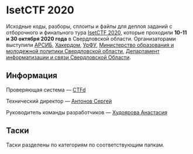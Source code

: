 # IsetCTF 2020

Исходные коды, разборы, сплоиты и файлы для деплоя заданий с отборочного и финального тура [IsetCTF 2020](https://2020.isetctf.aciso.ru/), которые проходили **10-11 и 30 октября 2020 года** в Свердловской области. Организаторами выступили [АРСИБ](http://aciso.ru), [Хакердом](http://hackerdom.ru), [УрФУ](https://urfu.ru/ru/), [Министерство образования и молодежной политики Свердловской области](https://minobraz.egov66.ru/), [Департамент информатизации и связи Свердловской Области](https://dis.midural.ru/).

## Информация

Проверяющая система — [CTFd](https://github.com/CTFd/CTFd/)

Технический директор — [Антонов Сергей](https://t.me/thesiegfried)

Руководитель команды разработчиков — [Худоярова Анастасия](https://t.me/Neprincessa_v_99)

## Таски

Таски разделены по категориям по соответствующим папкам.
